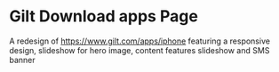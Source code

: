 # Gilt Download apps Page
A redesign of https://www.gilt.com/apps/iphone featuring a responsive design, slideshow for hero image, content features slideshow and SMS banner
